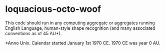 # loquacious-octo-woof
This code should run in any computing aggregate or aggregates running English Language, human-style shape recognition (and many associated conventions as of 45 AU*).

*Anno Unix. Calendar started January 1st 1970 CE. 1970 CE was year 0 AU.
